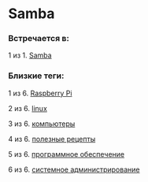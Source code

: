 # Samba

### Встречается в:

1 из 1. [Samba](../Компьютеры%20и%20софт/Linux/Samba.md)


### Близкие теги:

1 из 6. [Raspberry Pi](../__tags/raspberry_pi.md)

2 из 6. [linux](../__tags/linux.md)

3 из 6. [компьютеры](../__tags/kompytery.md)

4 из 6. [полезные рецепты](../__tags/poleznye_retsepty.md)

5 из 6. [программное обеспечение](../__tags/programmnoe_obespechenie.md)

6 из 6. [системное администрирование](../__tags/sistemnoe_administrirovanie.md)

